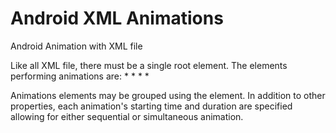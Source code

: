 # Android XML Animations
Android Animation with XML file

Like all XML file, there must be a single root element.
The elements performing animations are: 
	* <alpha>
	* <scale>
	* <translate>
	* <rotate>

Animations elements may be grouped using the <set> element. 
In addition to other properties, each animation's starting time and duration are specified allowing for either sequential or simultaneous animation.

